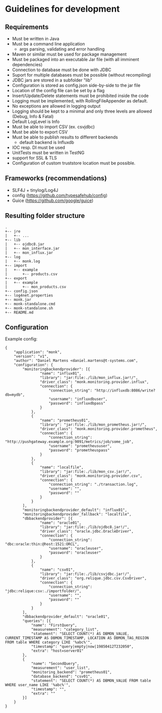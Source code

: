 # Guidelines for development

## Requirements

- Must be written in Java
- Must be a command line application
  - args parsing, validating and error handling
- Maven or similar must be used for package management
- Must be packaged into an executable Jar file (with all imminent dependencies)
- Connection to database must be done with JDBC
- Suport for multiple databases must be possible (without recompiling)
- JDBC jars are stored in a subfolder "lib"
- Configuration is stored as config.json side-by-side to the jar file
- Location of the config file can be set by a flag
- Insert/Update/Delete statements must be prohibited inside the code
- Logging must be implemented, with RollingFileAppender as default.
- No exceptions are allowed in logging output
- Logging should be kept to a minimal and only three levels are allowed (Debug, Info & Fatal)
- Default LogLevel is Info
- Must be able to import CSV (ex. csvjdbc)
- Must be able to export CSV
- Must be able to publish results to different backends
  - default backend is Influxdb
- IOC resp. DI must be used
- UnitTests must be written in TestNG
- support for SSL & TLS
- Configuration of custom truststore location must be possible.

## Frameworks (recommendations)

- SLF4J + tinylog/Log4J
- config (https://github.com/typesafehub/config)
- Guice (https://github.com/google/guice)

## Resulting folder structure

```
.
+-- jre
|   +-- ...
+-- lib
|   +-- ojdbc8.jar
|   +-- mon_interface.jar
|   +-- mon_influx.jar
+-- log
|   +-- monk.log
+-- import
|   +-- example
|       +-- products.csv
+-- export
|   +-- example
|       +-- mon_products.csv
+-- config.json
+-- log4net.properties
+-- monk.jar
+-- monk-standalone.cmd
+-- monk-standalone.sh
+-- README.md
```

## Configuration

Example config:
```
{
    "application": "monk",
    "version": "v1",
    "author": "Daniel Martens <daniel.martens@t-systems.com",
    "configuration": {
        "monitoringbackendprovider": [{
                "name": "influx01",
                "library": "jar:file:./lib/mon_influx.jar!/",
                "driver_class": "monk.monitoring.provider.influx",
                "connection": {
                    "connection_string": "http://influxdb:8086/write?db=mydb",
                    "username": "influxdbuser",
                    "password": "influxdbpass"
                }
            },
            {
                "name": "prometheus01",
                "library": "jar:file:./lib/mon_prometheus.jar!/",
                "driver_class": "monk.monitoring.provider.prometheus",
                "connection": {
                    "connection_string": "http://pushgateway.example.org:9091/metrics/job/some_job",
                    "username": "prometheususer",
                    "password": "prometheuspass"
                }
            },
            {
                "name": "localfile",
                "library": "jar:file:./lib/mon_csv.jar!/",
                "driver_class": "monk.monitoring.provider.csv",
                "connection": {
                    "connection_string": "./transaction.log",
                    "username": "",
                    "password": ""
                }
            }
        ],
        "monitoringbackendprovider_default": "influx01",
        "monitoringbackendprovider_fallback": "localfile",
        "dbbackendprovider": [{
                "name": "oracle01",
                "library": "jar:file:./lib/ojdbc8.jar!/",
                "driver_class": "oracle.jdbc.OracleDriver",
                "connection": {
                    "connection_string": "dbc:oracle:thin:@host:1521:ORCL",
                    "username": "oracleuser",
                    "password": "oracleuser"
                }
            },
            {
                "name": "csv01",
                "library": "jar:file:./lib/csvjdbc.jar!/",
                "driver_class": "org.relique.jdbc.csv.CsvDriver",
                "connection": {
                    "connection_string": "jdbc:relique:csv:./importfolder/",
                    "username": "",
                    "password": ""
                }
            }
        ],
        "dbbackendprovider_default": "oracle01",
        "queries": [{
            "name": "FirstQuery",
            "measurement": "category_list",
            "statement": "SELECT COUNT(*) AS DBMON_VALUE, CURRENT_TIMESTAMP AS DBMON_TIMESTAMP, LOCATION AS DBMON_TAG_REGION FROM table WHERE category LIKE '%abc%'",
            "timestamp": "query|empty|now|19850412T232050",
            "extra": "host=server01"
        },
        {
            "name": "SecondQuery",
            "measurement": "user_list",
            "monitoring_backend": "prometheus01",
            "database_backend": "csv01",
            "statement": "SELECT COUNT(*) AS DBMON_VALUE FROM table WHERE user_name LIKE '%abc%'",
            "timestamp": "",
            "extra": ""
        }]
    }
}
```
